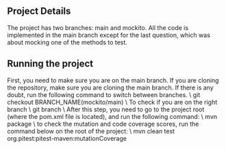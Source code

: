 ## Project Details
The project has two branches: main and mockito. All the code is implemented in the main branch except for the last question, which was about mocking one of the methods to test.
## Running the project
First, you need to make sure you are on the main branch. If you are cloning the repository, make sure you are cloning the main branch. If there is any doubt, run the following command to switch between branches. \\
git checkout BRANCH_NAME(mockito/main) \\
To check if you are on the right branch \\
git branch \\
After this step, you need to go to the project root (where the pom.xml file is located), and run the following command: \\
mvn package \\
to check the mutation and code coverage scores, run the command below on the root of the project: \\
mvn clean test org.pitest:pitest-maven:mutationCoverage

